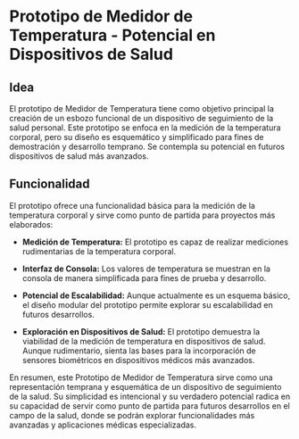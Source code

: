 # Prototipo de Medidor de Temperatura - Potencial en Dispositivos de Salud

## Idea
El prototipo de Medidor de Temperatura tiene como objetivo principal la creación de un esbozo funcional de un dispositivo de seguimiento de la salud personal. Este prototipo se enfoca en la medición de la temperatura corporal, pero su diseño es esquemático y simplificado para fines de demostración y desarrollo temprano. Se contempla su potencial en futuros dispositivos de salud más avanzados.

## Funcionalidad
El prototipo ofrece una funcionalidad básica para la medición de la temperatura corporal y sirve como punto de partida para proyectos más elaborados:

- **Medición de Temperatura:** El prototipo es capaz de realizar mediciones rudimentarias de la temperatura corporal.

- **Interfaz de Consola:** Los valores de temperatura se muestran en la consola de manera simplificada para fines de prueba y desarrollo.

- **Potencial de Escalabilidad:** Aunque actualmente es un esquema básico, el diseño modular del prototipo permite explorar su escalabilidad en futuros desarrollos.

- **Exploración en Dispositivos de Salud:** El prototipo demuestra la viabilidad de la medición de temperatura en dispositivos de salud. Aunque rudimentario, sienta las bases para la incorporación de sensores biométricos en dispositivos médicos más avanzados.

En resumen, este Prototipo de Medidor de Temperatura sirve como una representación temprana y esquemática de un dispositivo de seguimiento de la salud. Su simplicidad es intencional y su verdadero potencial radica en su capacidad de servir como punto de partida para futuros desarrollos en el campo de la salud, donde se podrán explorar funcionalidades más avanzadas y aplicaciones médicas especializadas.
